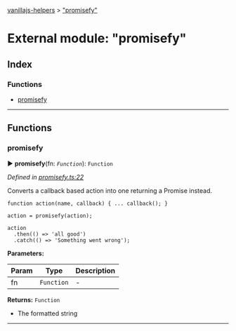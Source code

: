 [vanillajs-helpers](../README.md) > ["promisefy"](../modules/_promisefy_.md)



# External module: "promisefy"

## Index

### Functions

* [promisefy](_promisefy_.md#promisefy)



---
## Functions
<a id="promisefy"></a>

###  promisefy

► **promisefy**(fn: *`Function`*): `Function`



*Defined in [promisefy.ts:22](https://github.com/Tokimon/vanillajs-helpers/blob/d56b968/promisefy.ts#L22)*



Converts a callback based action into one returning a Promise instead.

    function action(name, callback) { ... callback(); }
    
    action = promisefy(action);
    
    action
      .then(() => 'all good')
      .catch(() => 'Something went wrong');


**Parameters:**

| Param | Type | Description |
| ------ | ------ | ------ |
| fn | `Function`   |  - |





**Returns:** `Function`
- The formatted string






___



